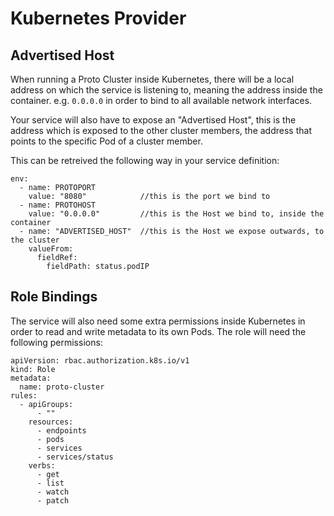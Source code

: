 # Kubernetes Provider




## Advertised Host

When running a Proto Cluster inside Kubernetes, there will be a local address on which the service is listening to, meaning the address inside the container.
e.g. `0.0.0.0` in order to bind to all available network interfaces.

Your service will also have to expose an "Advertised Host", this is the address which is exposed to the other cluster members, the address that points to the specific Pod of a cluster member.

This can be retreived the following way in your service definition:

```
env:
  - name: PROTOPORT
    value: "8080"            //this is the port we bind to
  - name: PROTOHOST
    value: "0.0.0.0"         //this is the Host we bind to, inside the container
  - name: "ADVERTISED_HOST"  //this is the Host we expose outwards, to the cluster
    valueFrom:
      fieldRef:
        fieldPath: status.podIP
```                 

## Role Bindings

The service will also need some extra permissions inside Kubernetes in order to read and write metadata to its own Pods.
The role will need the following permissions:

```
apiVersion: rbac.authorization.k8s.io/v1
kind: Role
metadata:
  name: proto-cluster
rules:
  - apiGroups:
      - ""
    resources:
      - endpoints
      - pods
      - services
      - services/status
    verbs:
      - get
      - list
      - watch
      - patch
```      
